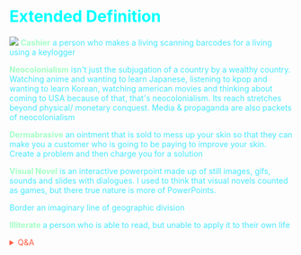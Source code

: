 # <span style='color:#00ffff;'>Extended Definition</span>



<span style='color:#46e8ff;'>

![](https://media2.giphy.com/media/HUplkVCPY7jTW/giphy.gif)
<span style='color:#a2ffc5;'>**Cashier**  </span> a person who makes a living scanning barcodes for a living using a keylogger



<span style='color:#a2ffc5;'>**Neocolonialism**</span> isn't just the subjugation of a country by a wealthy country. Watching anime and wanting to learn Japanese, listening to kpop and wanting to learn Korean, watching american movies and thinking about coming to USA because of that, that's neocolonialism. Its reach stretches beyond physical/ monetary conquest. Media & propaganda are also packets of neocolonialism

<span style='color:#a2ffc5;'>**Dermabrasive**</span> an ointment that is sold to mess up your skin so that they can make you a customer who is going to be paying to improve your skin. Create a problem and then charge you for a solution

<span style='color:#a2ffc5;'>**Visual Novel**</span> is an interactive powerpoint made up of still images, gifs, sounds and slides with dialogues. I used to think that visual novels counted as games, but there true nature is more of PowerPoints.

Border an imaginary line of geographic division

<span style='color:#a2ffc5;'>**Illiterate**</span> a person who is able to read, but unable to apply it to their own life 

</span>



<!-- Prince Kaizen Namwali -->

<span style='color:#ff5d46;'>

<details markdown='1'><summary>Q&A</summary>

![](https://i.redd.it/dh8cwxg8b8w61.png)

</details>

</span>
